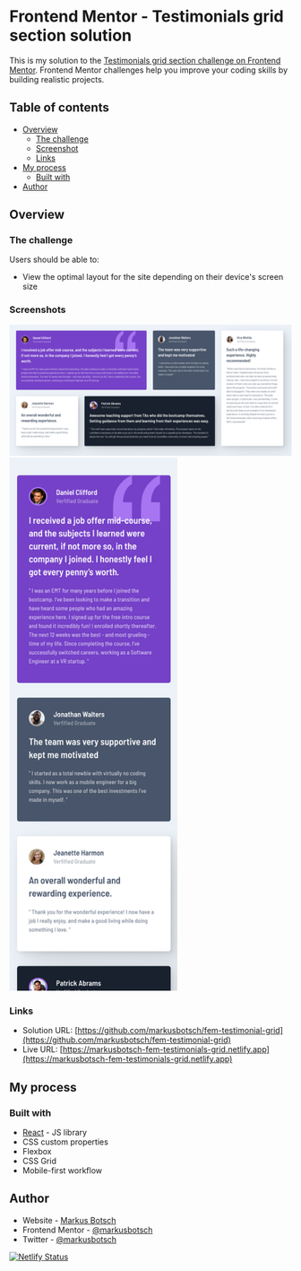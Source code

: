 # Frontend Mentor - Testimonials grid section solution

This is my solution to the [Testimonials grid section challenge on Frontend Mentor](https://www.frontendmentor.io/challenges/testimonials-grid-section-Nnw6J7Un7). Frontend Mentor challenges help you improve your coding skills by building realistic projects. 

## Table of contents

- [Overview](#overview)
  - [The challenge](#the-challenge)
  - [Screenshot](#screenshot)
  - [Links](#links)
- [My process](#my-process)
  - [Built with](#built-with)
- [Author](#author)


## Overview

### The challenge

Users should be able to:

- View the optimal layout for the site depending on their device's screen size

### Screenshots

![Desktop](./screenshot-fem-grid-desktop.png)
<img src="./screenshot-fem-grid-mobile.png" width="300">


### Links

- Solution URL: [https://github.com/markusbotsch/fem-testimonial-grid](https://github.com/markusbotsch/fem-testimonial-grid)
- Live URL: [https://markusbotsch-fem-testimonials-grid.netlify.app](https://markusbotsch-fem-testimonials-grid.netlify.app)

## My process

### Built with

- [React](https://reactjs.org/) - JS library
- CSS custom properties
- Flexbox
- CSS Grid
- Mobile-first workflow

## Author

- Website - [Markus Botsch](https://www.markusbotsch.com)
- Frontend Mentor - [@markusbotsch](https://www.frontendmentor.io/profile/markusbotsch)
- Twitter - [@markusbotsch](https://www.twitter.com/markusbotsch)



[![Netlify Status](https://api.netlify.com/api/v1/badges/66f4a66d-9bf5-4e5b-bcee-c3dcc7839b0b/deploy-status)](https://app.netlify.com/sites/markusbotsch-fem-testimonials-grid/deploys)


